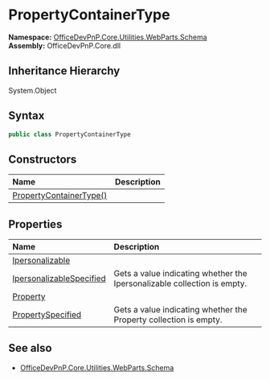 # PropertyContainerType
  

**Namespace:** [OfficeDevPnP.Core.Utilities.WebParts.Schema](OfficeDevPnP.Core.Utilities.WebParts.Schema.md)  
**Assembly:** OfficeDevPnP.Core.dll  
## Inheritance Hierarchy
System.Object  


## Syntax
```C#
public class PropertyContainerType
```
## Constructors
|**Name**|**Description**|
|:-----|:-----|
| [PropertyContainerType()](OfficeDevPnP.Core.Utilities.WebParts.Schema.PropertyContainerType.ctor1.md) | 
## Properties
|**Name**|**Description**|
|:-----|:-----|
| [Ipersonalizable](OfficeDevPnP.Core.Utilities.WebParts.Schema.PropertyContainerType.Ipersonalizable.md) | 
| [IpersonalizableSpecified](OfficeDevPnP.Core.Utilities.WebParts.Schema.PropertyContainerType.IpersonalizableSpecified.md) |  <para xml:lang="en">Gets a value indicating whether the Ipersonalizable collection is empty.</para> 
| [Property](OfficeDevPnP.Core.Utilities.WebParts.Schema.PropertyContainerType.Property.md) | 
| [PropertySpecified](OfficeDevPnP.Core.Utilities.WebParts.Schema.PropertyContainerType.PropertySpecified.md) |  <para xml:lang="en">Gets a value indicating whether the Property collection is empty.</para> 
## See also
- [OfficeDevPnP.Core.Utilities.WebParts.Schema](OfficeDevPnP.Core.Utilities.WebParts.Schema.md)
